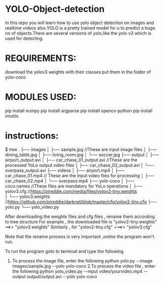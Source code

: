 # YOLO-Object-detection
In this repo you will learn how to use yolo object detection on images and realtime videos also.YOLO is a pretty trained model for u to predict a huge no of objects.There are several versions of yolo,like the yolo v3 which is used for detecting.
# REQUIREMENTS:
 download the yolov3 weights with their classes put them in the folder of yolo-coco
# MODULES USED:
  pip install numpy
  pip install argparse
  pip install opencv-python
  pip install imutils
 # instructions:
  $ tree 
  .
  ├── images
  │   ├── sample.jpg      //These are input image files
  │   ├── dining_table.jpg
  │   ├── living_room.jpg
  │   └── soccer.jpg
  ├── output
  │   ├── airport_output.avi
  │   ├── car_chase_01_output.avi       //These are the processed YoLo output video files
  │   ├── car_chase_02_output.avi
  │   └── overpass_output.avi
  ├── videos
  │   ├── airport.mp4
  │   ├── car_chase_01.mp4             // These are the input video files for processing
  │   ├── car_chase_02.mp4
  │   └── overpass.mp4
  ├── yolo-coco
  │   ├── coco.names                    //These files are mandatory for YoLo operations
  │   ├── yolov3.cfg                    //https://pjreddie.com/media/files/yolov2-tiny.weights     
  │   └── yolov3.weights                //https://github.com/pjreddie/darknet/blob/master/cfg/yolov2-tiny.cfg
  ├── yolo.py
  └── yolo_video.py

After downloading the weights files and cfg files , rename them according to tree structure 
For example , the downloaded file is "yolov2-tiny.weights" ==>> "yolov3.weights"
Similarly , for "yolov2-tiny.cfg"  ===>>  "yolov3.cfg"

Note that the rename process is very important ,orelse the program won't run.

To run the program  goto to terminal and type the following
1. To process the image file, enter the following
	python yolo.py --image images/sample.jpg --yolo yolo-coco
2.To process the video file , enter the following
	python yolo_video.py --input video/yourvideo.mp4 --output output/output.avi --yolo yolo-coco

